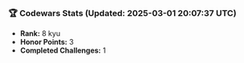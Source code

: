 ### 🏆 Codewars Stats (Updated: 2025-03-01 20:07:37 UTC)

- **Rank:** 8 kyu
- **Honor Points:** 3
- **Completed Challenges:** 1
